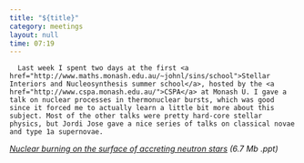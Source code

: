 ```yaml
---
title: "${title}"
category: meetings
layout: null
time: 07:19
---
```

<!-- converted from blosxom format post by dkg 22.1.2022 -->
<!-- created by convert.pl on Mon Jan 30 23:21:45 EST 2012 -->
<!-- converted from ../2007/01/sins-summer-school.html -->
<!-- Post timestamp Tuesday, January 23, 2007 5:19 PM -->
<!-- touch -t 200701231719 -->
<!-- Labels: 2007, meetings -->
      Last week I spent two days at the first <a href="http://www.maths.monash.edu.au/~johnl/sins/school">Stellar Interiors and Nucleosynthesis summer school</a>, hosted by the <a href="http://www.cspa.monash.edu.au/">CSPA</a> at Monash U. I gave a talk on nuclear processes in thermonuclear bursts, which was good since it forced me to actually learn a little bit more about this subject. Most of the other talks were pretty hard-core stellar physics, but Jordi Jose gave a nice series of talks on classical novae and type 1a supernovae.
<p>
<em><a href="docs/nuclear.ppt">Nuclear burning on the surface of accreting neutron stars</a> (6.7 Mb .ppt)</em>
